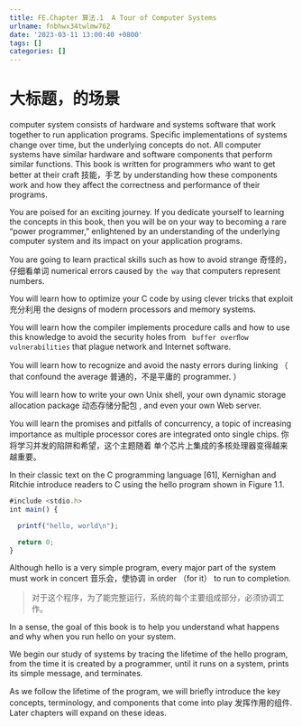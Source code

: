 ```yaml
---
title: FE.Chapter 算法.1  A Tour of Computer Systems
urlname: fnbhwx34twlmw762
date: '2023-03-11 13:00:40 +0800'
tags: []
categories: []
---
```


# 大标题，的场景

computer system consists of hardware and systems software that work together to run application programs. Speciﬁc implementations of systems change over time, but the underlying concepts do not. All computer systems have similar hardware and software components that perform similar functions. This book is written for programmers who want to get better at their craft 技能，手艺 by understanding how these components work and how they affect the correctness and performance of their programs.

You are poised for an exciting journey. If you dedicate yourself to learning the concepts in this book, then you will be on your way to becoming a rare “power programmer,” enlightened by an understanding of the underlying computer system and its impact on your application programs.

You are going to learn practical skills such as how to avoid strange 奇怪的，仔细看单词 numerical errors caused by `the way` that computers represent numbers.

You will learn how to optimize your C code by using clever tricks that exploit 充分利用 the designs of modern processors and memory systems.

You will learn how the compiler implements procedure calls and how to use this knowledge to avoid the security holes from ` buffer overﬂow vulnerabilities` that plague network and Internet software.

You will learn how to recognize and avoid the nasty errors during linking （ that confound the average 普通的，不是平庸的 programmer. ）

You will learn how to write your own Unix shell, your own dynamic storage allocation package 动态存储分配包 , and even your own Web server.

You will learn the promises and pitfalls of concurrency, a topic of increasing importance as multiple processor cores are integrated onto single chips.
你将学习并发的陷阱和希望，这个主题随着 单个芯片上集成的多核处理器变得越来越重要。

In their classic text on the C programming language [61], Kernighan and Ritchie introduce readers to C using the hello program shown in Figure 1.1.

```typescript
#include <stdio.h>
int main() {

  printf("hello, world\n");

  return 0;
}
```

Although hello is a very simple program, every major part of the system must work in concert 音乐会，使协调 in order （for it） to run to completion.

> 对于这个程序，为了能完整运行，系统的每个主要组成部分，必须协调工作。

In a sense, the goal of this book is to help you understand what happens and why when you run hello on your system.

We begin our study of systems by tracing the lifetime of the hello program, from the time it is created by a programmer, until it runs on a system, prints its simple message, and terminates.

As we follow the lifetime of the program, we will brieﬂy introduce the key concepts, terminology, and components that come into play 发挥作用的组件. Later chapters will expand on these ideas.
